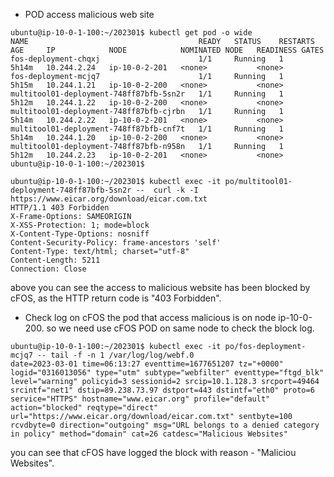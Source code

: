 - POD access malicious web site

```
ubuntu@ip-10-0-1-100:~/202301$ kubectl get pod -o wide
NAME                                      READY   STATUS    RESTARTS   AGE     IP            NODE            NOMINATED NODE   READINESS GATES
fos-deployment-chqxj                      1/1     Running   1          5h14m   10.244.2.24   ip-10-0-2-201   <none>           <none>
fos-deployment-mcjq7                      1/1     Running   1          5h15m   10.244.1.21   ip-10-0-2-200   <none>           <none>
multitool01-deployment-748ff87bfb-5sn2r   1/1     Running   1          5h12m   10.244.1.22   ip-10-0-2-200   <none>           <none>
multitool01-deployment-748ff87bfb-cjrbn   1/1     Running   1          5h14m   10.244.2.22   ip-10-0-2-201   <none>           <none>
multitool01-deployment-748ff87bfb-cnf7t   1/1     Running   1          5h14m   10.244.1.20   ip-10-0-2-200   <none>           <none>
multitool01-deployment-748ff87bfb-n958n   1/1     Running   1          5h12m   10.244.2.23   ip-10-0-2-201   <none>           <none>
ubuntu@ip-10-0-1-100:~/202301$

ubuntu@ip-10-0-1-100:~/202301$ kubectl exec -it po/multitool01-deployment-748ff87bfb-5sn2r --  curl -k -I  https://www.eicar.org/download/eicar.com.txt
HTTP/1.1 403 Forbidden
X-Frame-Options: SAMEORIGIN
X-XSS-Protection: 1; mode=block
X-Content-Type-Options: nosniff
Content-Security-Policy: frame-ancestors 'self'
Content-Type: text/html; charset="utf-8"
Content-Length: 5211
Connection: Close
```
above you can see the access to malicious website has been blocked by cFOS, as the HTTP return code is "403 Forbidden". 

- Check log on cFOS 
the pod that access malicious is on node ip-10-0-200. so we need use cFOS POD on same node to check the block log.

```
ubuntu@ip-10-0-1-100:~/202301$ kubectl exec -it po/fos-deployment-mcjq7 -- tail -f -n 1 /var/log/log/webf.0
date=2023-03-01 time=06:13:27 eventtime=1677651207 tz="+0000" logid="0316013056" type="utm" subtype="webfilter" eventtype="ftgd_blk" level="warning" policyid=3 sessionid=2 srcip=10.1.128.3 srcport=49464 srcintf="net1" dstip=89.238.73.97 dstport=443 dstintf="eth0" proto=6 service="HTTPS" hostname="www.eicar.org" profile="default" action="blocked" reqtype="direct" url="https://www.eicar.org/download/eicar.com.txt" sentbyte=100 rcvdbyte=0 direction="outgoing" msg="URL belongs to a denied category in policy" method="domain" cat=26 catdesc="Malicious Websites"

```
you can see that cFOS have logged the block with reason - "Maliciou Websites".
```


